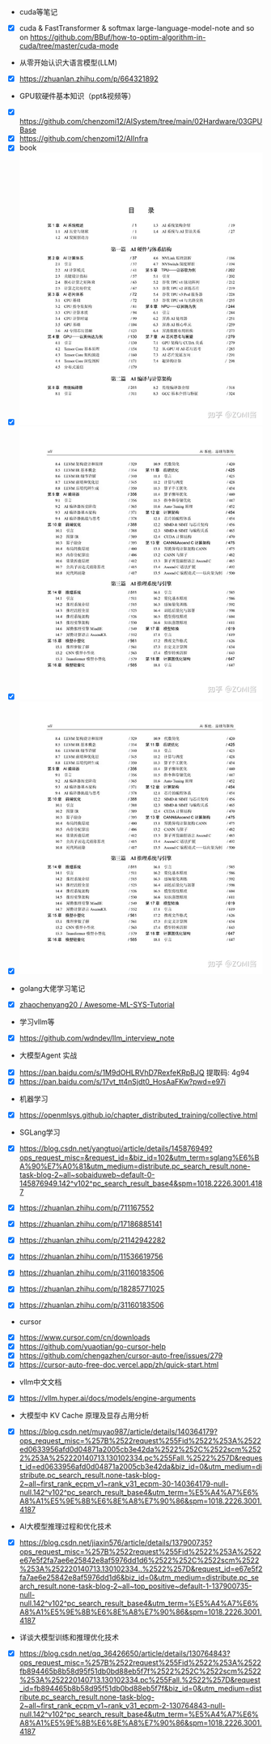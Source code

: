 - cuda等笔记
- [x] cuda & FastTransformer & softmax large-language-model-note and so on 	  https://github.com/BBuf/how-to-optim-algorithm-in-cuda/tree/master/cuda-mode
- 从零开始认识大语言模型(LLM)
- [x] https://zhuanlan.zhihu.com/p/664321892
- GPU软硬件基本知识（ppt&视频等）
- [x] https://github.com/chenzomi12/AISystem/tree/main/02Hardware/03GPUBase
- [x] https://github.com/chenzomi12/AIInfra
- [x] book
- [x] ![image](https://github.com/wangyd1988/AI-learning/blob/main/images/3b4f3cdfc039391382c313d061295666.png)
- [x] ![image](https://github.com/wangyd1988/AI-learning/blob/main/images/d0ac4023eff76740a9ff9c686e9210ed.png)
- [x] ![image](https://github.com/wangyd1988/AI-learning/blob/main/images/d0ac4023eff76740a9ff9c686e9210ed.png)
- golang大佬学习笔记
- [x] [zhaochenyang20 / Awesome-ML-SYS-Tutorial](https://github.com/zhaochenyang20/Awesome-ML-SYS-Tutorial)
- 学习vllm等
- [x] https://github.com/wdndev/llm_interview_note
- 大模型Agent 实战
- [x] https://pan.baidu.com/s/1M9dOHLRVhD7RexfeKRpBJQ 提取码: 4g94
- [x] https://pan.baidu.com/s/17vt_tt4nSjdt0_HosAaFKw?pwd=e97i   
- 机器学习
- [x] https://openmlsys.github.io/chapter_distributed_training/collective.html
- SGLang学习
- [x] https://blog.csdn.net/yangtuoi/article/details/145876949?ops_request_misc=&request_id=&biz_id=102&utm_term=sglang%E6%BA%90%E7%A0%81&utm_medium=distribute.pc_search_result.none-task-blog-2~all~sobaiduweb~default-0-145876949.142^v102^pc_search_result_base4&spm=1018.2226.3001.4187
- [x] https://zhuanlan.zhihu.com/p/711167552

- [x] https://zhuanlan.zhihu.com/p/17186885141
- [x] https://zhuanlan.zhihu.com/p/21142942282
- [x] https://zhuanlan.zhihu.com/p/11536619756 
- [x] https://zhuanlan.zhihu.com/p/31160183506
- [x] https://zhuanlan.zhihu.com/p/18285771025
- [x] https://zhuanlan.zhihu.com/p/31160183506  

- cursor
- [x] https://www.cursor.com/cn/downloads
- [x] https://github.com/yuaotian/go-cursor-help
- [x]  https://github.com/chengazhen/cursor-auto-free/issues/279
- [X] https://cursor-auto-free-doc.vercel.app/zh/quick-start.html
- vllm中文文档
- [x] https://vllm.hyper.ai/docs/models/engine-arguments

- 大模型中 KV Cache 原理及显存占用分析
- [x] https://blog.csdn.net/muyao987/article/details/140364179?ops_request_misc=%257B%2522request%255Fid%2522%253A%2522ed0633956afd0d04871a2005cb3e42da%2522%252C%2522scm%2522%253A%252220140713.130102334.pc%255Fall.%2522%257D&request_id=ed0633956afd0d04871a2005cb3e42da&biz_id=0&utm_medium=distribute.pc_search_result.none-task-blog-2~all~first_rank_ecpm_v1~rank_v31_ecpm-30-140364179-null-null.142^v102^pc_search_result_base4&utm_term=%E5%A4%A7%E6%A8%A1%E5%9E%8B%E6%8E%A8%E7%90%86&spm=1018.2226.3001.4187	

- AI大模型推理过程和优化技术
- [x] https://blog.csdn.net/jiaxin576/article/details/137900735?ops_request_misc=%257B%2522request%255Fid%2522%253A%2522e67e5f2fa7ae6e25842e8af5976dd1d6%2522%252C%2522scm%2522%253A%252220140713.130102334..%2522%257D&request_id=e67e5f2fa7ae6e25842e8af5976dd1d6&biz_id=0&utm_medium=distribute.pc_search_result.none-task-blog-2~all~top_positive~default-1-137900735-null-null.142^v102^pc_search_result_base4&utm_term=%E5%A4%A7%E6%A8%A1%E5%9E%8B%E6%8E%A8%E7%90%86&spm=1018.2226.3001.4187
- 详谈大模型训练和推理优化技术
- [x] https://blog.csdn.net/qq_36426650/article/details/130764843?ops_request_misc=%257B%2522request%255Fid%2522%253A%2522fb894465b8b58d95f51db0bd88eb5f7f%2522%252C%2522scm%2522%253A%252220140713.130102334.pc%255Fall.%2522%257D&request_id=fb894465b8b58d95f51db0bd88eb5f7f&biz_id=0&utm_medium=distribute.pc_search_result.none-task-blog-2~all~first_rank_ecpm_v1~rank_v31_ecpm-2-130764843-null-null.142^v102^pc_search_result_base4&utm_term=%E5%A4%A7%E6%A8%A1%E5%9E%8B%E6%8E%A8%E7%90%86&spm=1018.2226.3001.4187
